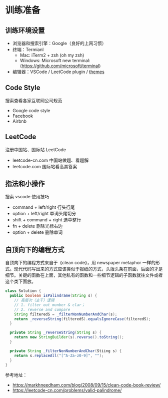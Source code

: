 # 训练准备

## 训练环境设置

- 浏览器和搜索引擎：Google（良好的上网习惯）
- 终端：Termianl
  - Mac: iTerm2 + zsh (oh my zsh) 
  - Windows: Microsoft new terminal: (https://github.com/microsoft/terminal)
- 编辑器：VSCode / LeetCode plugin / [themes](https://vscodethemes.com/)

## Code Style

搜索查看各家互联网公司规范

- Google code style
- Facebook
- Airbnb

## LeetCode

注册中国站、国际站 LeetCode

- leetcode-cn.com 中国站做题、看题解
- leetcode.com 国际站看高票答案

## 指法和小操作

搜索 vscode 使用技巧

- command + left/right 行头行尾
- option + left/right 单词头尾切分
- shift + command + right 选中整行
- fn + delete 删除光标右边
- option + delete 删除单词



## 自顶向下的编程方式

自顶向下的编程方式来自于《clean code》，用 newspaper metaphor 一样的形式。现代代码写出来的方式应该类似于报纸的方式，头版头条在前面，后面的才是细节。关键的函数在上面，其他私有的函数和一些细节逻辑的子函数就往文件或者这个类下面放。

```java
class Solution {
  public boolean isPalindrame(String s) {
    // 高层次（主干）逻辑
    // 1. filter out munber & clar；
    // 2. reverse and compare
    String filteredS = _filterNonNumberAndChar(s);
    return _reverseString(filteredS).equalsIgnoreCase(filteredS);
  }

  private String _reverseString(String s) {
    return new StringBuilder(s).reverse().toString();
  }

  private String _filterNonNumberAndChar(Stiing s) {
    return s.replaceAll("[^A-Za-z0-9]", "");
  }
}
```

参考地址：
- https://markhneedham.com/blog/2008/09/15/clean-code-book-review/
- https://leetcode-cn.com/problems/valid-palindrome/
